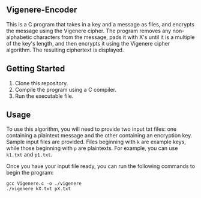 ## Vigenere-Encoder
This is a C program that takes in a key and a message as files, and encrypts the message using the Vigenere cipher. 
The program removes any non-alphabetic characters from the message, pads it with X's until it is a multiple of the key's length, 
and then encrypts it using the Vigenere cipher algorithm. The resulting ciphertext is displayed.

## Getting Started
1. Clone this repository.
2. Compile the program using a C compiler.
3. Run the executable file.

## Usage
To use this algorithm, you will need to provide two input txt files: one containing a plaintext message and the other containing an encryption key.
Sample input files are provided. Files beginning with `k` are example keys, while those beginning with `p` are plaintexts. For example, you can use `k1.txt` and `p1.txt`.

Once you have your input file ready, you can run the following commands to begin the program:

```
gcc Vigenere.c -o ./vigenere
./vigenere kX.txt pX.txt
```

